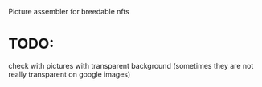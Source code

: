 Picture assembler for breedable nfts

# TODO:

check with pictures with transparent background (sometimes they are not really transparent on google images)